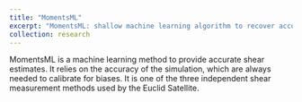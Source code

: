 ```yaml
---
title: "MomentsML"
excerpt: "MomentsML: shallow machine learning algorithm to recover accurate shear estimates 1<br/><img src='/images/research/euclid_thumbnail.jpg'>"
collection: research
---
```


MomentsML is a machine learning method to provide accurate shear estimates. It relies on the accuracy of the simulation, which are always needed to calibrate for biases. It is one of the three independent shear measurement methods used by the Euclid Satellite.
